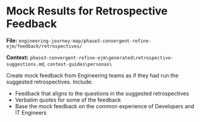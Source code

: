 # Mock Results for Retrospective Feedback

**File:** `engineering-journey-map/phase3-convergent-refine-ejm/feedback/retrospectives/`

**Context:** `phase3-convergent-refine-ejm\generated\retrospective-suggestions.md`, `context-guides\personas\`

Create mock feedback from Engineering teams as if they had run the suggested retrospectives. Include:
- Feedback that aligns to the questions in the suggested retrospectives
- Verbatim quotes for some of the feedback
- Base the mock feedback on the common experience of Developers and IT Engineers